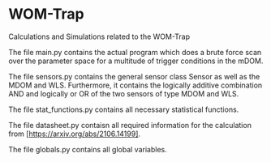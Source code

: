 # WOM-Trap
Calculations and Simulations related to the WOM-Trap

The file main.py contains the actual program which does a brute force scan over the parameter space for a multitude of trigger conditions in the mDOM.

The file sensors.py contains the general sensor class Sensor as well as the MDOM and WLS. Furthermore, it contains the logically additive combination AND and logically or OR of the two sensors of type MDOM and WLS.

The file stat_functions.py contains all necessary statistical functions.

The file datasheet.py contaisn all required information for the calculation from [https://arxiv.org/abs/2106.14199].

The file globals.py contains all global variables.  

